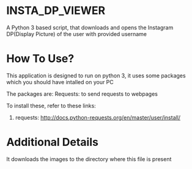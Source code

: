 # INSTA_DP_VIEWER
A Python 3 based script, that downloads and opens the Instagram DP(Display Picture) of the user with provided username

# How To Use?
This application is designed to run on python 3, it uses some packages which you should have intalled on your PC

The packages are:
Requests: to send requests to webpages

To install these, refer to these links:
1) requests: http://docs.python-requests.org/en/master/user/install/

# Additional Details
It downloads the images to the directory where this file is present


